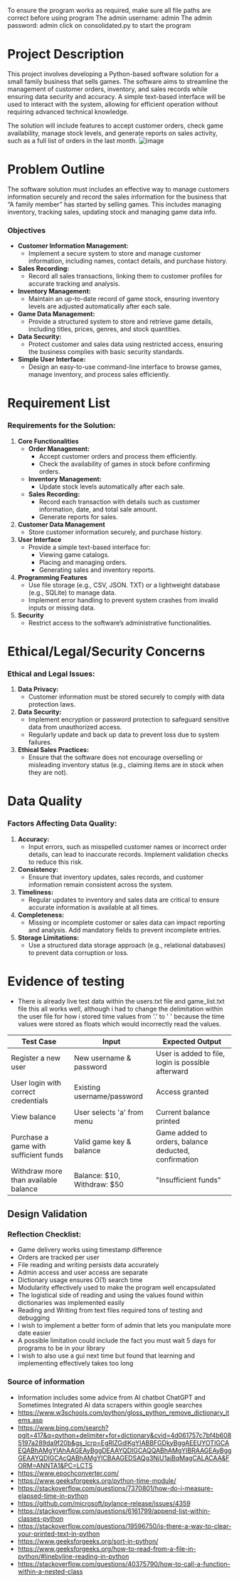 To ensure the program works as required, make sure all file paths are correct before using program
The admin username: admin
The admin password: admin
click on consolidated.py to start the program
# Project Description

This project involves developing a Python-based software solution for a small family business that sells games. The software aims to streamline the management of customer orders, inventory, and sales records while ensuring data security and accuracy. A simple text-based interface will be used to interact with the system, allowing for efficient operation without requiring advanced technical knowledge.

The solution will include features to accept customer orders, check game availability, manage stock levels, and generate reports on sales activity, such as a full list of orders in the last month.
![image](https://github.com/user-attachments/assets/e5a11b55-bc0c-49d3-bcb7-d640a74a566d)
# Problem Outline

  The software solution must includes an effective way to manage customers information securely and record the sales information for the business that “A family member” has started by selling games. This includes managing inventory, tracking sales, updating stock and managing game data info.
    
   ### Objectives
  - **Customer Information Management:**
     - Implement a secure system to store and manage customer information, including names, contact details, and purchase history.
  - **Sales Recording:**
     - Record all sales transactions, linking them to customer profiles for accurate tracking and analysis.
  - **Inventory Management:**
     - Maintain an up-to-date record of game stock, ensuring inventory levels are adjusted automatically after each sale.
  - **Game Data Management:**
     - Provide a structured system to store and retrieve game details, including titles, prices, genres, and stock quantities.
  - **Data Security:**
     - Protect customer and sales data using restricted access, ensuring the business complies with basic security standards.
  - **Simple User Interface:**
     - Design an easy-to-use command-line interface to browse games, manage inventory, and process sales efficiently.

# Requirement List

### Requirements for the Solution:

1. **Core Functionalities**
    - **Order Management:**
        - Accept customer orders and process them efficiently.
        - Check the availability of games in stock before confirming orders.
    - **Inventory Management:**
        - Update stock levels automatically after each sale.
    - **Sales Recording:**
        - Record each transaction with details such as customer information, date, and total sale amount.
        - Generate reports for sales.
2. **Customer Data Management**
    - Store customer information securely, and purchase history.
3. **User Interface**
    - Provide a simple text-based interface for:
        - Viewing game catalogs.
        - Placing and managing orders.
        - Generating sales and inventory reports.
4. **Programming Features**
    - Use file storage (e.g., CSV, JSON. TXT) or a lightweight database (e.g., SQLite) to manage data.
    - Implement error handling to prevent system crashes from invalid inputs or missing data.
5. **Security**
    - Restrict access to the software’s administrative functionalities.

# Ethical/Legal/Security Concerns

### Ethical and Legal Issues:

1. **Data Privacy:**
    - Customer information must be stored securely to comply with data protection laws.
2. **Data Security:**
    - Implement encryption or password protection to safeguard sensitive data from unauthorized access.
    - Regularly update and back up data to prevent loss due to system failures.
3. **Ethical Sales Practices:**
    - Ensure that the software does not encourage overselling or misleading inventory status (e.g., claiming items are in stock when they are not).

# Data Quality

### Factors Affecting Data Quality:

1. **Accuracy:**
    - Input errors, such as misspelled customer names or incorrect order details, can lead to inaccurate records. Implement validation checks to reduce this risk.
2. **Consistency:**
    - Ensure that inventory updates, sales records, and customer information remain consistent across the system.
3. **Timeliness:**
    - Regular updates to inventory and sales data are critical to ensure accurate information is available at all times.
4. **Completeness:**
    - Missing or incomplete customer or sales data can impact reporting and analysis. Add mandatory fields to prevent incomplete entries.
5. **Storage Limitations:**
    - Use a structured data storage approach (e.g., relational databases) to prevent data corruption or loss.
   
# **Evidence of testing**

  - There is already live test data within the users.txt file and game_list.txt file this all works well, 
    although i had to change the delimitation within the user file for how i stored time values from '.' to ' ' because the time values were stored as floats which would incorrectly read the values.

| Test Case | Input | Expected Output |
| --- | --- | --- |
| Register a new user | New username & password | User is added to file, login is possible afterward |
| User login with correct credentials | Existing username/password | Access granted |
| View balance | User selects 'a' from menu | Current balance printed |
| Purchase a game with sufficient funds | Valid game key & balance | Game added to orders, balance deducted, confirmation |
| Withdraw more than available balance | Balance: $10, Withdraw: $50 | "Insufficient funds" |

## **Design Validation**

### Reflection Checklist:

-  Game delivery works using timestamp difference
-  Orders are tracked per user
-  File reading and writing persists data accurately
-  Admin access and user access are separate
-  Dictionary usage ensures O(1) search time
-  Modularity effectively used to make the program well encapsulated
-  The logistical side of reading and using the values found within dictionaries was implemented easily
-  Reading and Writing from text files required tons of testing and debugging
-  I wish to implement a better form of admin that lets you manipulate more date easier
-  A possible limitation could include the fact you must wait 5 days for programs to be in your library
-  I wish to also use a gui next time but found that learning and implementing effectively takes too long

### Source of information
- Information includes some advice from AI chatbot ChatGPT and Sometimes Integrated AI data scrapers within google searches
- https://www.w3schools.com/python/gloss_python_remove_dictionary_items.asp
- https://www.bing.com/search?pglt=417&q=python+delimiter+for+dictionary&cvid=4d061757c7bf4b6085197a289da9f20b&gs_lcrp=EgRlZGdlKgYIABBFGDkyBggAEEUYOTIGCAEQABhAMgYIAhAAGEAyBggDEAAYQDIGCAQQABhAMgYIBRAAGEAyBggGEAAYQDIGCAcQABhAMgYICBAAGEDSAQg3NjU1ajBqMagCALACAA&FORM=ANNTA1&PC=LCTS
- https://www.epochconverter.com/
- https://www.geeksforgeeks.org/python-time-module/
- https://stackoverflow.com/questions/7370801/how-do-i-measure-elapsed-time-in-python
- https://github.com/microsoft/pylance-release/issues/4359
- https://stackoverflow.com/questions/6161799/append-list-within-classes-python
- https://stackoverflow.com/questions/19596750/is-there-a-way-to-clear-your-printed-text-in-python
- https://www.geeksforgeeks.org/sort-in-python/
- https://www.geeksforgeeks.org/how-to-read-from-a-file-in-python/#linebyline-reading-in-python
- https://stackoverflow.com/questions/40375790/how-to-call-a-function-within-a-nested-class

